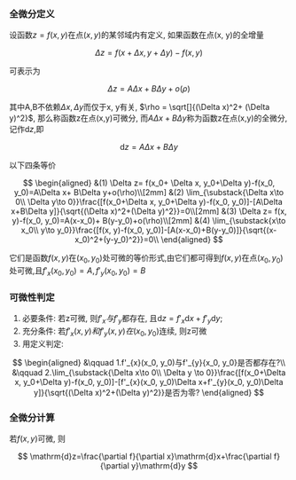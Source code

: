 ### 全微分定义

设函数$z= f(x,y)$在点$(x,y)$的某邻域内有定义, 如果函数在点(x, y)的全增量

$$
\Delta z= f(x+ \Delta x, y + \Delta y) - f(x, y)
$$

可表示为

$$
\Delta z= A \Delta x + B \Delta y + o(\rho)
$$

其中A,B不依赖$\Delta x,  \Delta y$而仅于x, y有关, $\rho = \sqrt[]{(\Delta x)^2+ (\Delta y)^2}$,
那么称函数z在点(x,y)可微分, 而$A \Delta x+ B \Delta y$称为函数z在点(x,y)的全微分, 记作$\mathrm{d}z$,即

$$
\mathrm{d}z= A \Delta x + B \Delta y
$$

以下四条等价

$$
\begin{aligned}
	&(1) \Delta z= f(x_0+ \Delta x, y_0+\Delta y)-f(x_0, y_0)=A\Delta x+ B\Delta y+o(\rho)\\[2mm]
	&(2) \lim_{\substack{\Delta x\to 0\\ \Delta y\to 0}}\frac{[f(x_0+\Delta x, y_0+\Delta y)-f(x_0, y_0)]-[A\Delta x+B\Delta y]}{\sqrt{(\Delta x)^2+(\Delta y)^2}}=0\\[2mm]
	&(3) \Delta z= f(x, y)-f(x_0, y_0)=A(x-x_0)+ B(y-y_0)+o(\rho)\\[2mm]
	&(4) \lim_{\substack{x\to x_0\\ y\to y_0}}\frac{[f(x, y)-f(x_0, y_0)]-[A(x-x_0)+B(y-y_0)]}{\sqrt{(x-x_0)^2+(y-y_0)^2}}=0\\
\end{aligned}
$$

它们是函数$f(x,y)$在$(x_0, y_0)$处可微的等价形式,由它们都可得到$f(x,y)$在点$(x_0, y_0)$处可微,且$f'_x(x_0, y_0)=A, f'_y(x_0, y_0)=B$

### 可微性判定

1. 必要条件: 若z可微, 则$f'_{x}与f'_{y}$都存在, 且$\mathrm{d}z = f'_x \mathrm{d}x+ f'_y \mathrm{d}y$;
2. 充分条件: 若$f'_{x}(x,y)和f'_{y}(x,y)在(x_0, y_{0})$连续, 则z可微
3. 用定义判定:

$$
\begin{aligned}
	&\qquad 1.f'_{x}(x_0, y_0)与f'_{y}{x_0, y_0}是否都存在?\\
	&\qquad 2.\lim_{\substack{\Delta x\to 0\\ \Delta y \to 0}}\frac{[f(x_0+\Delta x, y_0+\Delta y)-f(x_0, y_0)]-[f'_{x}(x_0, y_0)\Delta x+f'_{y}(x_0, y_0)\Delta y]}{\sqrt{(\Delta x)^2+(\Delta y)^2}}是否为零?
\end{aligned}
$$

### 全微分计算

若$f(x, y)$可微, 则

$$
\mathrm{d}z=\frac{\partial f}{\partial x}\mathrm{d}x+\frac{\partial f}{\partial y}\mathrm{d}y
$$
